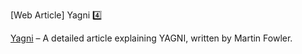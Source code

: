 <panel header="Resources" expanded type="default">

[Web Article] Yagni :four:

[Yagni](https://martinfowler.com/bliki/Yagni.html) – A detailed article explaining YAGNI, written by Martin Fowler.

</panel>
